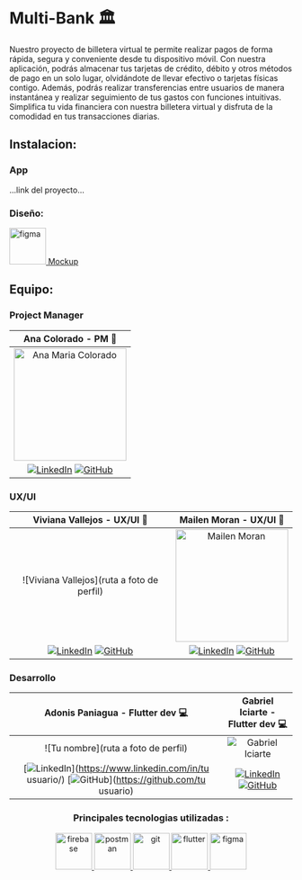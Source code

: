 # Multi-Bank :classical_building:


Nuestro proyecto de billetera virtual te permite realizar pagos de forma rápida, segura y conveniente desde tu dispositivo móvil. Con nuestra aplicación, podrás almacenar tus tarjetas de crédito, débito y otros métodos de pago en un solo lugar, olvidándote de llevar efectivo o tarjetas físicas contigo. Además, podrás realizar transferencias entre usuarios de manera instantánea y realizar seguimiento de tus gastos con funciones intuitivas. Simplifica tu vida financiera con nuestra billetera virtual y disfruta de la comodidad en tus transacciones diarias.

## Instalacion:
### App

...link del proyecto...

### Diseño:

 <a href="https://www.figma.com/file/oB7ngcThS1mvfNxasSbVeL/Dise%C3%B1o-UI?type=design&node-id=35%3A258&mode=design&t=yhEGjRCwmwqg3INk-1"  target="_blank" > <img src="https://www.vectorlogo.zone/logos/figma/figma-icon.svg" alt="figma" width="65" height="65"/> Mockup
 </a>

## Equipo:

### Project Manager 
| Ana Colorado - PM :briefcase: |
|:-----------------------------:|
|<img src="https://media.licdn.com/dms/image/D4E03AQFnMCqvy99zMw/profile-displayphoto-shrink_800_800/0/1691626769745?e=1700092800&v=beta&t=hnx2Iw3OIMLp5Z6cMOexrTBtDP-rjffGJwQd8IUwCow" alt="Ana Maria Colorado" width="200" > | 
| [![LinkedIn](https://img.shields.io/badge/-LinkedIn-blue?style=flat-square&logo=Linkedin&logoColor=white)](https://www.linkedin.com/in/ana-cbedoya/)   [![GitHub](https://img.shields.io/badge/-GitHub-black?style=flat-square&logo=GitHub)](https://github.com/AnaColorado) |

### UX/UI
| Viviana Vallejos - UX/UI :art: | Mailen Moran - UX/UI :art: |
|:--------------------------------:|:----------------------------------------:|
| ![Viviana Vallejos](ruta a foto de perfil) | <img src="https://ca.slack-edge.com/T02KS88FB0E-U044QEQ33GS-d44b89ec1c5e-512" alt="Mailen Moran" width="200"> |
| [![LinkedIn](https://img.shields.io/badge/-LinkedIn-blue?style=flat-square&logo=Linkedin&logoColor=white)](https://www.linkedin.com/in/vivi-vallejos/) [![GitHub](https://img.shields.io/badge/-GitHub-black?style=flat-square&logo=GitHub)](https://github.com/ViviVallejos ) |  [![LinkedIn](https://img.shields.io/badge/-LinkedIn-blue?style=flat-square&logo=Linkedin&logoColor=white)](https://www.linkedin.com/in/mailen-moran/) [![GitHub](https://img.shields.io/badge/-GitHub-black?style=flat-square&logo=GitHub)](https://github.com/KityMai ) 


### Desarrollo

 Adonis Paniagua - Flutter dev :computer: | Gabriel Iciarte - Flutter dev :computer: |
:----------------------------------------:|:----------------------------------------:|
| ![Tu nombre](ruta a foto de perfil) | ![Gabriel Iciarte](https://avatars.githubusercontent.com/u/89669517?s=200&u=2617b95f5cc81b1b675b2e634261762017d39073&v=4) |
 [![LinkedIn](https://img.shields.io/badge/-LinkedIn-blue?style=flat-square&logo=Linkedin&logoColor=white)](https://www.linkedin.com/in/tu usuario/) [![GitHub](https://img.shields.io/badge/-GitHub-black?style=flat-square&logo=GitHub)](https://github.com/tu usuario) | [![LinkedIn](https://img.shields.io/badge/-LinkedIn-blue?style=flat-square&logo=Linkedin&logoColor=white)](https://www.linkedin.com/in/ciarte/) [![GitHub](https://img.shields.io/badge/-GitHub-black?style=flat-square&logo=GitHub)](https://github.com/ciarte) |

<p align="center"> 
 
<div align="center">
  <h3 style="font-weight: bold;">Principales tecnologias utilizadas :</h3>
</div>
 
</p>
 <p align="center"> 
 <a href="https://firebase.google.com/" target="_blank"> <img src="https://www.vectorlogo.zone/logos/firebase/firebase-icon.svg" alt="firebase" width="65" height="65"/>   </a>
 <a href="https://postman.com" target="_blank"> <img src="https://www.vectorlogo.zone/logos/getpostman/getpostman-icon.svg" alt="postman" width="65" height="65"/>   </a>
 <a href="https://git-scm.com/" target="_blank"> <img src="https://www.vectorlogo.zone/logos/git-scm/git-scm-icon.svg" alt="git" width="65" height="65"/>   </a>
 <a href="https://https://flutter.dev/" target="_blank"> <img src="https://www.vectorlogo.zone/logos/flutterio/flutterio-icon.svg" alt="flutter" width="65" height="65"/>   </a>
 <a href="https://https://figma.com/" target="_blank"> <img src="https://www.vectorlogo.zone/logos/figma/figma-icon.svg" alt="figma" width="65" height="65"/>  </a>
</p>
